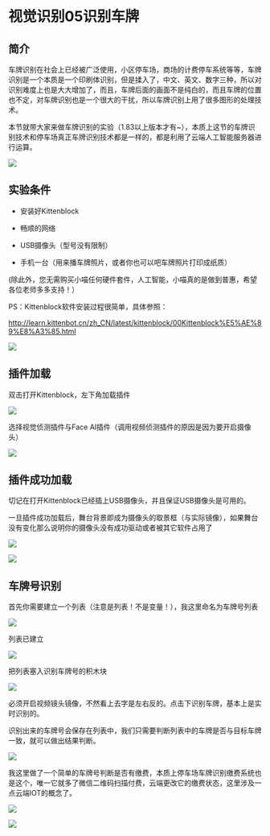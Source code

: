 # 视觉识别05识别车牌

## 简介

车牌识别在社会上已经被广泛使用，小区停车场，商场的计费停车系统等等，车牌识别是一个本质是一个印刷体识别，但是揉入了，中文、英文、数字三种，所以对识别难度上也是大大增加了，而且，车牌后面的画面不是纯白的，而且车牌的位置也不定，对车牌识别也是一个很大的干扰，所以车牌识别上用了很多图形的处理技术。

本节就带大家来做车牌识别的实验（1.83以上版本才有~），本质上这节的车牌识别技术和停车场真正车牌识别技术都是一样的，都是利用了云端人工智能服务器进行运算。

![](./images/c09_07.png)

## 实验条件

- 安装好Kittenblock

- 畅顺的网络

- USB摄像头（型号没有限制）

- 手机一台（用来播车牌照片，或者你也可以吧车牌照片打印成纸质）

(除此外，您无需购买小喵任何硬件套件，人工智能，小喵真的是做到普惠，希望各位老师多多支持！）

PS：Kittenblock软件安装过程很简单，具体参照：

http://learn.kittenbot.cn/zh_CN/latest/kittenblock/00Kittenblock%E5%AE%89%E8%A3%85.html

![](./images/kb_az.png)

## 插件加载

双击打开Kittenblock，左下角加载插件

![](./images/c01_01.png)

选择视觉侦测插件与Face AI插件（调用视频侦测插件的原因是因为要开启摄像头）

![](./images/c08_01.png)

## 插件成功加载

切记在打开Kittenblock已经插上USB摄像头，并且保证USB摄像头是可用的。

一旦插件成功加载后，舞台背景即成为摄像头的取景框（与实际镜像），如果舞台没有变化那么说明你的摄像头没有成功驱动或者被其它软件占用了

![](./images/c06_03.png)

![](./images/c08_02.png)

## 车牌号识别

首先你需要建立一个列表（注意是列表！不是变量！），我这里命名为车牌号列表

![](./images/c09_01.png)


列表已建立

![](./images/c09_02.png)

把列表塞入识别车牌号的积木块

![](./images/c09_03.png)

必须开启视频镜头镜像，不然看上去字是左右反的。点击下识别车牌，基本上是实时识别的。

识别出来的车牌号会保存在列表中，我们只需要判断列表中的车牌是否与目标车牌一致，就可以做出结果判断。

![](./images/c09_04.png)

我这里做了一个简单的车牌号判断是否有缴费，本质上停车场车牌识别缴费系统也是这个，唯一它就多了微信二维码扫描付费，云端更改它的缴费状态，这里涉及一点云端IOT的概念了。

![](./images/c09_05.png)

![](./images/c09_06.png)

